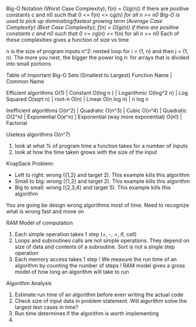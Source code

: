 <!-- *********************************************************************** -->
<!--                                                                         -->
<!--                                                      :::      ::::::::  -->
<!-- Asymptnotic Notation.md                            :+:      :+:    :+:  -->
<!--                                                  +:+ +:+         +:+    -->
<!-- By: sshao-ju <@42-bkk.com>                     +#+  +:+       +#+       -->
<!--                                              +#+#+#+#+#+   +#+          -->
<!-- Created: 2025/02/22 05:08:58 by sshao-ju          #+#    #+#            -->
<!-- Updated: 2025/02/22 05:26:15 by sshao-ju         ###   ########.fr      -->
<!--                                                                         -->
<!-- *********************************************************************** -->

Big-O Notation (Worst Case Complexity); f(n) = O(g(n)) if there are positive constants c and n0 such that 0 <= f(n) <= c*g(n) for all n >= n0
Big-O is used to pick up dominating/fastest growing term
(Average Case Complexity)
(Best Case Complexity); f(n) = Ω(g(n)) if there are positive constants c and n0 such that 0 <= c*g(n) <= f(n) for all n >= n0
Each of these complexities gives a function of size vs time

n is the size of program inputs
n^2: nested loop for i = (1, n) and then j = (1, n). The more you nest, the bigger the power
log n: for arrays that is divided into small portions 


Table of Important Big-O Sets (Smallest to Largest)
Function Name | Common Name

Efficient algorithms
O(1) | Constant
O(log n ) | Logarithmic
O(log^2 n) | Log Squared
O(sqrt n) | root-n
O(n) | Linear
O(n log n) | n log n

Inefficient algorithms
O(n^2) | Quadratic
O(n^3) | Cubic
O(n^4) | Quadratic
O(2^n) | Exponential
O(e^n) | Exponential (way more exponential)
O(n!) | Factorial

Useless algorithms
O(n^7) 

1) look at what % of program time a function takes for a number of inputs
2) look at how the time taken grows with the size of the input

KnapSack Problem:
- Left to right: wrong ({1,2} and target 2). This example kills this algorithm
- Small to big: wrong ({1,2} and target 2). This example kills this algorithm
- Big to small: wrong ({2,3,4} and target 5). This example kills this algorithm

You are going be design wrong algorithms most of time. Need to recognize what is wrong fast and move on

RAM Model of computation
1) Each simple operation takes 1 step (+, -, =, if, call)
2) Loops and subroutines calls are not simple operations. They depend on size of data and contents of
a subroutine. Sort is not a single step operation
3) Each memory access takes 1 step
! We measure the run time of an algorithm by counting the number of steps
! RAM model gives a gross model of how long an algorithm will take to run

Algorithm Analysis
1) Estimate run time of an algorithm before even writing the actual code
2) Check size of input data in problem statement. Will algorithm solve the largest test cases in time?
3) Run time determines if the algorithm is worth implementing
4) 


